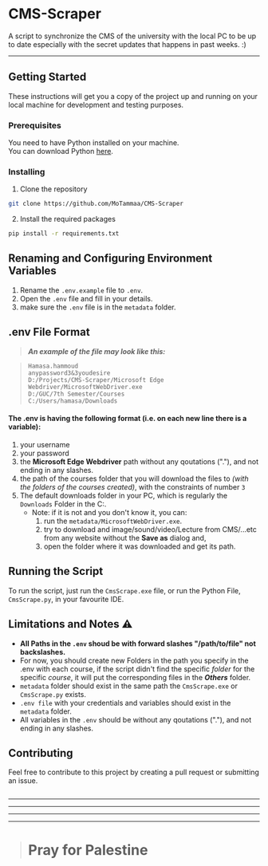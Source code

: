 # CMS-Scraper

A script to synchronize the CMS of the university with the local PC to be up to date especially with the secret updates that happens in past weeks. :)

---

## Getting Started

These instructions will get you a copy of the project up and running on your local machine for development and testing purposes.

### Prerequisites

You need to have Python installed on your machine.  
You can download Python [here](https://www.python.org/downloads/).

### Installing

1. Clone the repository

```bash
git clone https://github.com/MoTammaa/CMS-Scraper
```

2. Install the required packages

```bash
pip install -r requirements.txt
```

## Renaming and Configuring Environment Variables

1. Rename the `.env.example` file to `.env`.
2. Open the `.env` file and fill in your details.
3. make sure the `.env` file is in the `metadata` folder.

## .env File Format

> **_An example of the file may look like this:_**

> ```
> Hamasa.hammoud
> anypassword3&3youdesire
> D:/Projects/CMS-Scraper/Microsoft Edge Webdriver/MicrosoftWebDriver.exe
> D:/GUC/7th Semester/Courses
> C:/Users/hamasa/Downloads
> ```

#### The .env is having the following format (i.e. on each new line there is a variable):

1. your username
2. your password
3. the **Microsoft Edge Webdriver** path without any qoutations ("."), and not ending in any slashes.
4. the path of the courses folder that you will download the files to _(with the folders of the courses created)_, with the constraints of number `3`
5. The default downloads folder in your PC, which is regularly the `Downloads` Folder in the C:.
   - Note: if it is not and you don't know it, you can:
     1. run the `metadata/MicrosoftWebDriver.exe`.
     2. try to download and image/sound/video/Lecture from CMS/...etc from any website without the **Save as** dialog and,
     3. open the folder where it was downloaded and get its path.

## Running the Script

To run the script, just run the `CmsScrape.exe` file, or run the Python File, `CmsScrape.py`, in your favourite IDE.

## Limitations and Notes ⚠️

- **All Paths in the `.env` shoud be with forward slashes "/path/to/file" not backslashes.**
- For now, you should create new Folders in the path you specify in the .env with each course, if the script didn't find the specific _folder_ for the specific _course_, it will put the corresponding files in the **_Others_** folder.
- `metadata` folder should exist in the same path the `CmsScrape.exe` or `CmsScrape.py` exists.
- `.env file` with your credentials and variables should exist in the `metadata` folder.
- All variables in the `.env` should be without any qoutations ("."), and not ending in any slashes.

## Contributing

Feel free to contribute to this project by creating a pull request or submitting an issue.

```

```

---

---

---

---

> # Pray for Palestine
